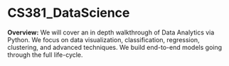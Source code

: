 # CS381_DataScience

<b>Overview:</b>
We will cover an in depth walkthrough of Data Analytics via Python. 
We focus on data visualization, classification, regression, clustering, and advanced techniques. 
We build end-to-end models going through the full life-cycle.
